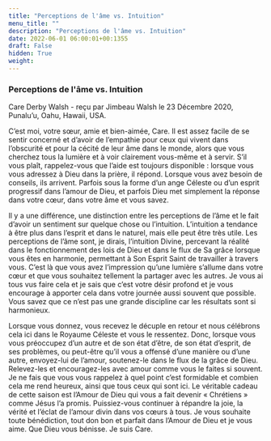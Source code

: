 ```yaml
---
title: "Perceptions de l'âme vs. Intuition"
menu_title: ""
description: "Perceptions de l'âme vs. Intuition"
date: 2022-06-01 06:00:01+00:1355
draft: False
hidden: True
weight:
---
```

### Perceptions de l'âme vs. Intuition

Care Derby Walsh - reçu par Jimbeau Walsh le 23 Décembre 2020, Punalu’u, Oahu, Hawaii, USA.

C’est moi, votre sœur, amie et bien-aimée, Care. Il est assez facile de se sentir concerné et d’avoir de l’empathie pour ceux qui vivent dans l’obscurité et pour la cécité de leur âme dans le monde, alors que vous cherchez tous la lumière et à voir clairement vous-même et à servir. S’il vous plaît, rappelez-vous que l’aide est toujours disponible : lorsque vous vous adressez à Dieu dans la prière, il répond. Lorsque vous avez besoin de conseils, ils arrivent. Parfois sous la forme d’un ange Céleste ou d’un esprit progressif dans l’amour de Dieu, et parfois Dieu met simplement la réponse dans votre cœur, dans votre âme et vous savez.

Il y a une différence, une distinction entre les perceptions de l’âme et le fait d’avoir un sentiment sur quelque chose ou l’intuition. L’intuition a tendance à être plus dans l’esprit et dans le naturel, mais elle peut être très utile. Les perceptions de l’âme sont, je dirais, l’intuition Divine, percevant la réalité dans le fonctionnement des lois de Dieu et dans le flux de Sa grâce lorsque vous êtes en harmonie, permettant à Son Esprit Saint de travailler à travers vous. C’est là que vous avez l’impression qu’une lumière s’allume dans votre cœur et que vous souhaitez tellement la partager avec les autres. Je vous ai tous vus faire cela et je sais que c’est votre désir profond et je vous encourage à apporter cela dans votre journée aussi souvent que possible. Vous savez que ce n’est pas une grande discipline car les résultats sont si harmonieux.

Lorsque vous donnez, vous recevez le décuple en retour et nous célébrons cela ici dans le Royaume Céleste et vous le ressentez. Donc, lorsque vous vous préoccupez d’un autre et de son état d’être, de son état d’esprit, de ses problèmes, ou peut-être qu’il vous a offensé d’une manière ou d’une autre, envoyez-lui de l’amour, soutenez-le dans le flux de la grâce de Dieu. Relevez-les et encouragez-les avec amour comme vous le faites si souvent. Je ne fais que vous vous rappelez à quel point c’est formidable et combien cela me rend heureux, ainsi que tous ceux qui sont ici. Le véritable cadeau de cette saison est l’Amour de Dieu qui vous a fait devenir  « Chrétiens » comme Jésus l’a promis. Puissiez-vous continuer à répandre la joie, la vérité et l’éclat de l’amour divin dans vos cœurs à tous. Je vous souhaite toute bénédiction, tout don bon et parfait dans l’Amour de Dieu et je vous aime. Que Dieu vous bénisse. Je suis Care.
